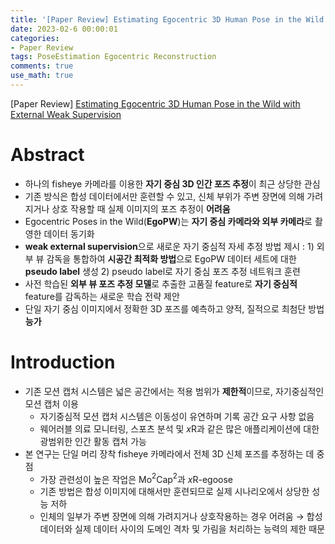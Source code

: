 ```yaml
---
title: '[Paper Review] Estimating Egocentric 3D Human Pose in the Wild with External Weak Supervision'
date: 2023-02-6 00:00:01
categories:
- Paper Review
tags: PoseEstimation Egocentric Reconstruction 
comments: true
use_math: true
---
```



[Paper Review] [Estimating Egocentric 3D Human Pose in the Wild with External Weak Supervision](https://openaccess.thecvf.com/content/CVPR2022/papers/Wang_Estimating_Egocentric_3D_Human_Pose_in_the_Wild_With_External_CVPR_2022_paper.pdf)

<!-- more -->

# Abstract
- 하나의 fisheye 카메라를 이용한 **자기 중심 3D 인간 포즈 추정**이 최근 상당한 관심
- 기존 방식은 합성 데이터에서만 훈련할 수 있고, 신체 부위가 주변 장면에 의해 가려지거나 상호 작용할 때 실제 이미지의 포즈 추정이 **어려움**
- Egocentric Poses in the Wild(**EgoPW**)는 **자기 중심 카메라와 외부 카메라**로 촬영한 데이터 동기화
- **weak external supervision**으로 새로운 자기 중심적 자세 추정 방법 제시 : 1) 외부 뷰 감독을 통합하여 **시공간 최적화 방법**으로 EgoPW 데이터 세트에 대한 **pseudo label** 생성 2) pseudo label로 자기 중심 포즈 추정 네트워크 훈련
- 사전 학습된 **외부 뷰 포즈 추정 모델**로 추출한 고품질 feature로 **자기 중심적** feature를 감독하는 새로운 학습 전략 제안
- 단일 자기 중심 이미지에서 정확한 3D 포즈를 예측하고 양적, 질적으로 최첨단 방법 **능가**

# Introduction
- 기존 모션 캡처 시스템은 넓은 공간에서는 적용 범위가 **제한적**이므로, 자기중심적인 모션 캡처 이용
    - 자기중심적 모션 캡처 시스템은 이동성이 유연하며 기록 공간 요구 사항 없음
    - 웨어러블 의료 모니터링, 스포츠 분석 및 $x$R과 같은 많은 애플리케이션에 대한 광범위한 인간 활동 캡처 가능
- 본 연구는 단일 머리 장착 fisheye 카메라에서 전체 3D 신체 포즈를 추정하는 데 중점
    - 가장 관련성이 높은 작업은 Mo$^2$Cap$^2$과 $x$R-egoose
    - 기존 방법은  합성 이미지에 대해서만 훈련되므로 실제 시나리오에서 상당한 성능 저하
    - 인체의 일부가 주변 장면에 의해 가려지거나 상호작용하는 경우 어려움 → 합성 데이터와 실제 데이터 사이의 도메인 격차 및 가림을 처리하는 능력의 제한 때문